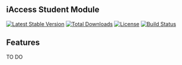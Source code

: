 ## iAccess Student Module

[![Latest Stable Version](https://poser.pugx.org/iaccess/student-module/v/stable.svg)](https://packagist.org/packages/iaccess/student-module) [![Total Downloads](https://poser.pugx.org/iaccess/student-module/downloads.svg)](https://packagist.org/packages/iaccess/student-module) [![License](https://poser.pugx.org/iaccess/student-module/license.svg)](https://packagist.org/packages/iaccess/student-module) [![Build Status](https://travis-ci.org/iaccess/student-module.svg)](https://travis-ci.org/iaccess/student-module)

Features
--------

TO DO 
